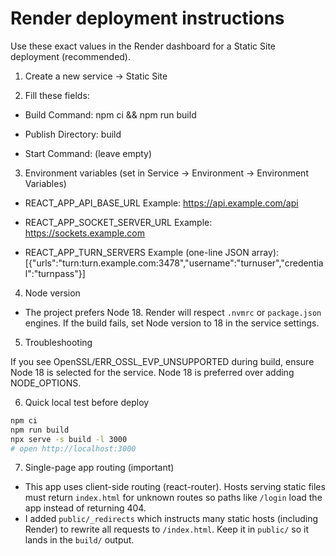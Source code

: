 # Render deployment instructions

Use these exact values in the Render dashboard for a Static Site deployment (recommended).

1. Create a new service → Static Site

2. Fill these fields:

- Build Command:
  npm ci && npm run build

- Publish Directory:
  build

- Start Command:
  (leave empty)

3. Environment variables (set in Service → Environment → Environment Variables)

- REACT_APP_API_BASE_URL
  Example: https://api.example.com/api

- REACT_APP_SOCKET_SERVER_URL
  Example: https://sockets.example.com

- REACT_APP_TURN_SERVERS
  Example (one-line JSON array):
  [{"urls":"turn:turn.example.com:3478","username":"turnuser","credential":"turnpass"}]

4. Node version

- The project prefers Node 18. Render will respect `.nvmrc` or `package.json` engines. If the build fails, set Node version to 18 in the service settings.

5. Troubleshooting

If you see OpenSSL/ERR_OSSL_EVP_UNSUPPORTED during build, ensure Node 18 is selected for the service. Node 18 is preferred over adding NODE_OPTIONS.

6. Quick local test before deploy

```bash
npm ci
npm run build
npx serve -s build -l 3000
# open http://localhost:3000
```

7. Single-page app routing (important)

- This app uses client-side routing (react-router). Hosts serving static files must return `index.html` for unknown routes so paths like `/login` load the app instead of returning 404.
- I added `public/_redirects` which instructs many static hosts (including Render) to rewrite all requests to `/index.html`. Keep it in `public/` so it lands in the `build/` output.
